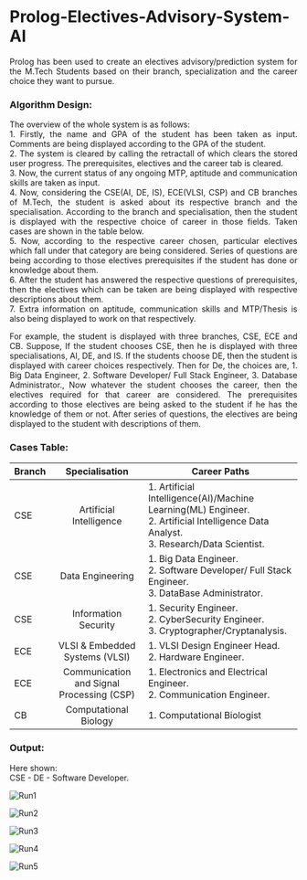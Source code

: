 # Prolog-Electives-Advisory-System-AI
<p align="justify">
Prolog has been used to create an electives advisory/prediction system for the M.Tech Students based on their branch, specialization and the career choice they want to pursue.
<br/>
<p>

### Algorithm Design:
<p align="justify">
The overview of the whole system is as follows:<br/>
1. Firstly, the name and GPA of the student has been taken as input. Comments are being displayed according to the GPA of the student.<br/>
2. The system is cleared by calling the retractall of which clears the stored user progress. The prerequisites, electives and the career tab is cleared.<br/>
3. Now, the current status of any ongoing MTP, aptitude and communication skills are taken as input.<br/>
4. Now, considering the CSE(AI, DE, IS), ECE(VLSI, CSP) and CB branches of M.Tech, the student is asked about its respective branch and the specialisation. According to the branch and specialisation, then the student is displayed with the respective choice of career in those fields. Taken cases are shown in the table below.<br/>
5. Now, according to the respective career chosen, particular electives which fall under that category are being considered. Series of questions are being according to those electives prerequisites if the student has done or knowledge about them.<br/>
6. After the student has answered the respective questions of prerequisites, then the electives which can be taken are being displayed with respective descriptions about them.<br/>
7. Extra information on aptitude, communication skills and MTP/Thesis is also being displayed to work on that respectively.<br/>
</p>

<p align="justify">
For example, the student is displayed with three branches, CSE, ECE and CB. Suppose, If the student chooses CSE, then he is displayed with three specialisations, AI, DE, and IS. If the students choose DE, then the student is displayed with career
choices respectively. Then for De, the choices are, 1. Big Data Engineer, 2. Software Developer/ Full Stack Engineer, 3. Database Administrator., Now whatever the student chooses the career, then the electives required for that career are considered. The
prerequisites according to those electives are being asked to the student if he has the
knowledge of them or not. After series of questions, the electives are being displayed to
the student with descriptions of them.
<br/>
</p>

### Cases Table:

| Branch | Specialisation | Career Paths |
| :---         |     :---:      |          --- |
| CSE   | Artificial Intelligence | 1. Artificial Intelligence(AI)/Machine Learning(ML) Engineer.<br/> 2. Artificial Intelligence Data Analyst. <br/> 3. Research/Data Scientist. |
| CSE   | Data Engineering | 1. Big Data Engineer. <br/> 2. Software Developer/ Full Stack Engineer. <br/> 3. DataBase Administrator. |
| CSE   | Information Security | 1. Security Engineer.<br/> 2. CyberSecurity Engineer. <br/> 3. Cryptographer/Cryptanalysis. |
| ECE   | VLSI & Embedded Systems (VLSI) | 1. VLSI Design Engineer Head.<br/> 2. Hardware Engineer. <br/> |
| ECE   | Communication and Signal Processing (CSP) | 1. Electronics and Electrical Engineer.<br/> 2. Communication Engineer. <br/> |
| CB   | Computational Biology | 1. Computational Biologist |


### Output:
Here shown: <br/>
CSE - DE - Software Developer.

![Run1](https://user-images.githubusercontent.com/43794593/154134723-e5e93063-f297-4a5b-a7dc-01a21a0a7f27.png)

![Run2](https://user-images.githubusercontent.com/43794593/154134729-e7b6d773-7400-4878-9725-17c6028aff23.png)

![Run3](https://user-images.githubusercontent.com/43794593/154134736-6d62e9c4-4210-4326-b6ad-eca4ae230b07.png)

![Run4](https://user-images.githubusercontent.com/43794593/154134739-fd5d4fcb-82a7-4fb5-ae43-1b272a6c9c3c.png)

![Run5](https://user-images.githubusercontent.com/43794593/154134742-59d219ea-1c88-4be5-a547-a18950d9c0a4.png)





